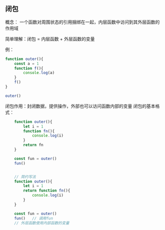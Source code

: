 ## 闭包

概念： 一个函数对周围状态的引用捆绑在一起，内层函数中访问到其外层函数的作用域

简单理解：闭包 = 内层函数 + 外层函数的变量

例：
```js
function outer(){
    const a = 1
    function f(){
        console.log(a)
    }
    f()
}

outer()
```

闭包作用：封闭数据，提供操作，外部也可以访问函数内部的变量
闭包的基本格式：

```js
    function outer(){
        let i = 1
        function fn(){
            console.log(i)
        }
        return fn
    }

    const fun = outer()
    fun()


    // 简约写法
    function outer(){
        let i = 1
        return function fn(){
            console.log(i)
        }
    }

    const fun = outer()
    fun()   // 调用fun
    // 外层函数使用内部函数的变量

```
 